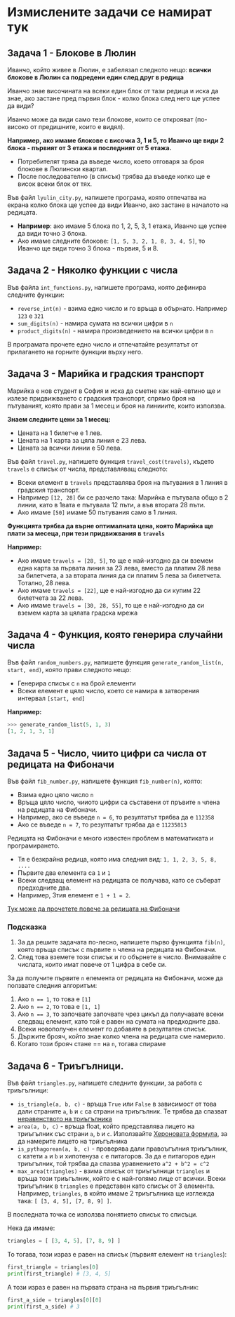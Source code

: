 # Измислените задачи се намират тук

## Задача 1 - Блокове в Люлин

Иванчо, който живее в Люлин, е забелязал следното нещо: **всички блокове в Люлин са подредени един след друг в редица**

Иванчо знае височината на всеки един блок от тази редица и иска да знае, ако застане пред първия блок - колко блока след него ще успее да види?

Иванчо може да види само тези блокове, които се открояват (по-високо от предишните, които е видял).

**Например, ако имаме блокове с височка 3, 1 и 5, то Иванчо ще види 2 блока - първият от 3 етажа и последният от 5 етажа.**

* Потребителят трява да въведе число, което отговаря за броя блокове в Люлински квартал.
* После последователно (в списък) трябва да въведе колко ще е висок всеки блок от тях.


Във файл `lyulin_city.py`, напишете програма, която отпечатва на екрана колко блока ще успее да види Иванчо, ако застане в началото на редицата.


* **Например**: ако имаме 5 блока по 1, 2, 5, 3, 1 етажа, Иванчо ще успее да види точно 3 блока.
* Ако имаме следните блокове: `[1, 5, 3, 2, 1, 8, 3, 4, 5]`, то Иванчо ще види точно 3 блока - първия, 5 и 8.

## Задача 2 - Няколко  функции с числа

Във файла `int_functions.py`, напишете програма, която дефинира следните функции:

* `reverse_int(n)` - взима едно число и го връща в обърнато. Например `123` е `321`
* `sum_digits(n)` - намира сумата на всички цифри в `n`
* `product_digits(n)` - намира произведението на всички цифри в `n`

В програмата прочете едно число и отпечатайте резултатът от прилагането на горните функции върху него.

## Задача 3 - Марийка и градския транспорт

Марийка е нов студент в София и иска да сметне как най-евтино ще и излезе придвижването с градския транспорт, спрямо броя на пътуваният, която прави за 1 месец и броя на линииите, които използва.

**Знаем следните цени за 1 месец:**

* Цената на 1 билетче е 1 лев.
* Цената на 1 карта за цяла линия е 23 лева.
* Цената за всички линии е 50 лева.

Във файл `travel.py`, напишете функция `travel_cost(travels)`, където `travels` е списък от числа, представляващ следното:

* Всеки елемент в `travels` представлява броя на пътувания в 1 линия в градския транспорт.
* Например `[12, 28]` би се разчело така: Марийка е пътувала общо в 2 линии, като в 1вата е пътувала 12 пъти, а във втората 28 пъти.
* Ако имаме `[50]` имаме 50 пътувания само в 1 линия.

**Функцията трябва да върне оптималната цена, която Марийка ще плати за месеца, при тези придвижвания в `travels`**

**Например:**

* Ако имаме `travels = [28, 5]`, то ще е най-изгодно да си вземем една карта за първата линия за 23 лева, вместо да платим 28 лева за билетчета, а за втората линия да си платим 5 лева за билетчета. Тотално, 28 лева.
* Ако имаме `travels = [22]`, ще е най-изгодно да си купим 22 билетчета за 22 лева.
* Ако имаме `travels = [30, 28, 55]`, то ще е най-изгодно да си вземем карта за цялата градска мрежа


## Задача 4 - Функция, която генерира случайни числа

Във файл `random_numbers.py`, напишете функция `generate_random_list(n, start, end)`, която прави следното нещо:

* Генерира списък с `n` на брой елементи
* Всеки елемент е цяло число, което се намира в затворения интервал `[start, end]`

**Например:**

```python
>>> generate_random_list(5, 1, 3)
[1, 2, 1, 3, 1]
```

## Задача 5 - Число, чиито цифри са числа от редицата на Фибоначи

Във файл `fib_number.py`, напишете функция `fib_number(n)`, която:

* Взима едно цяло число `n`
* Връща цяло число, чииото цифри са съставени от пръвите `n` члена на редицата на Фибоначи.
* Например, ако се въведе `n = 6`, то резултатът трябва да е `112358`
* Ако се въведе `n = 7`, то резултатът трябва да е `11235813`


Редицата на Фибоначи е много известен проблем в математиката и програмирането.

* Тя е безкрайна редица, която има следния вид: `1, 1, 2, 3, 5, 8, ....`
* Първите два елемента са `1` и `1`
* Всеки следващ елемент на редицата се получава, като се съберат предходните два.
* Например, 3тия елемент е `1 + 1 = 2`.

[Тук може да прочетете повече за редицата на Фибоначи](http://en.wikipedia.org/wiki/Fibonacci_number)

### Подсказка

1. За да решите задачата по-лесно, напишете първо функцията `fib(n)`, която връща списък с първите `n` члена на редицата на Фибоначи.
2. След това вземете този списък и го обърнете в число. Внимавайте с числата, които имат повече от 1 цифра в себе си.

За да получите първите `n` елемента от редицата на Фибоначи, може да ползвате следния алгоритъм:

1. Ако `n == 1`, то това е `[1]`
2. Ако `n == 2`, то това е `[1, 1]`
3. Ако `n == 3`, то започвате започвате чрез цикъл да получавате всеки следващ елемент, като той е равен на сумата на предходните два.
4. Всеки новополучен елемент го добавяте в резултатен списък.
5. Държите брояч, който знае колко члена на редицата сме намерило.
6. Когато този брояч стане == на `n`, тогава спираме


## Задача 6 - Триъгълници.

Във файл `triangles.py`, напишете следните функции, за работа с триъгълници:

* `is_triangle(a, b, c)` - връща `True` или `False` в зависимост от това дали страните `a`, `b` и `c` са страни на триъгълник. Те трябва да спазват [неравенството на триъгълника](http://bg.wikipedia.org/wiki/%D0%9D%D0%B5%D1%80%D0%B0%D0%B2%D0%B5%D0%BD%D1%81%D1%82%D0%B2%D0%BE_%D0%BD%D0%B0_%D1%82%D1%80%D0%B8%D1%8A%D0%B3%D1%8A%D0%BB%D0%BD%D0%B8%D0%BA%D0%B0)
* `area(a, b, c)` - връща float, който представлява лицето на триъгълник със страни `a`, `b` и `c`. Използвайте [Хероновата формула](http://bg.wikipedia.org/wiki/%D0%A5%D0%B5%D1%80%D0%BE%D0%BD%D0%BE%D0%B2%D0%B0_%D1%84%D0%BE%D1%80%D0%BC%D1%83%D0%BB%D0%B0), за да намерите лицето на триъгълника
* `is_pythagorean(a, b, c)` - проверява дали правоъгълния триъгълник, с катети `a` и `b` и хипотенуза `c` е питагоров. За да е питагоров един триъгълник, той трябва да спазва уравнението `a^2 + b^2 = c^2`
* `max_area(triangles)` - взима списък от триъгълници `triangles` и връща този триъгълник, който е с най-голямо лице от всички. Всеки триъгълник в `triangles` е представен като списък от 3 елемента. Например, `triangles`, в който имаме 2 триъгълника ще изглежда така: `[ [3, 4, 5], [7, 8, 9] ]`.

В последната точка се използва понятието списък то списъци.

Нека да имаме:

```python
triangles = [ [3, 4, 5], [7, 8, 9] ]
```

То тогава, този израз е равен на списък (първият елемент на `triangles`):

```python
first_triangle = triangles[0]
print(first_triangle) # [3, 4, 5]
```

А този израз е равен на първата страна на първия триъгълник:

```python
first_a_side = triangles[0][0]
print(first_a_side) # 3
```
